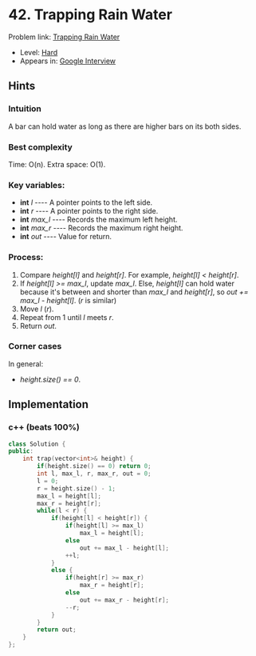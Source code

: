 # 42. Trapping Rain Water

Problem link: [Trapping Rain Water](https://leetcode.com/problems/trapping-rain-water/description/)

* Level: [Hard](https://leetcode.com/problemset/all/?difficulty=Hard)
* Appears in: [Google Interview](https://leetcode.com/explore/interview/card/google/)

## Hints

### Intuition

A bar can hold water as long as there are higher bars on its both sides.

### Best complexity

Time: O(n). Extra space: O(1).

### Key variables:

* **int** *l* ---- A pointer points to the left side.
* **int** *r* ---- A pointer points to the right side.
* **int** *max_l* ---- Records the maximum left height.
* **int** *max_r* ---- Records the maximum right height.
* **int** *out* ---- Value for return.

### Process:

1. Compare *height[l]* and *height[r]*. For example,  *height[l] < height[r]*.
2. If *height[l] >= max_l*, update *max_l*. Else, *height[l]* can hold water because it's between and shorter than *max_l* and *height[r]*, so *out += max_l - height[l]*. (*r* is similar)
3. Move *l* (*r*).
4. Repeat from 1 until *l* meets *r*.
5. Return *out*.

### Corner cases 

In general:

* *height.size() == 0*.

## Implementation

### c++ (beats 100%)
```C++
class Solution {
public:
    int trap(vector<int>& height) {
        if(height.size() == 0) return 0;
        int l, max_l, r, max_r, out = 0;
        l = 0;
        r = height.size() - 1;
        max_l = height[l];
        max_r = height[r];
        while(l < r) {
            if(height[l] < height[r]) {
                if(height[l] >= max_l) 
                    max_l = height[l];
                else
                    out += max_l - height[l];
                ++l;
            }
            else {
                if(height[r] >= max_r) 
                    max_r = height[r];
                else
                    out += max_r - height[r];
                --r;
            }
        }
        return out;
    }
};
```